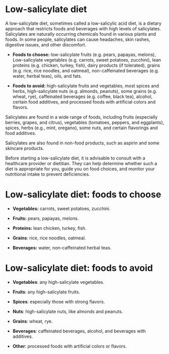 # Low-salicylate diet

A low-salicylate diet, sometimes called a low-salicylic acid diet, is a dietary approach that restricts foods and beverages with high levels of salicylates. Salicylates are naturally occurring chemicals found in various plants and foods. In some people, salicylates can cause headaches, skin rashes, digestive issues, and other discomfort.

* **Foods to choose:** low-salicylate fruits (e.g. pears, papayas, melons), Low-salicylate vegetables (e.g. carrots, sweet potatoes, zucchini), lean proteins (e.g. chicken, turkey, fish), dairy products (if tolerated), grains (e.g. rice, rice noodles, and oatmeal), non-caffeinated beverages (e.g. water, herbal teas), oils, and fats.

* **Foods to avoid:** high-salicylate fruits and vegetables, most spices and herbs, high-salicylate nuts (e.g. almonds, peanuts), some grains (e.g. wheat, rye), caffeinated beverages (e.g. coffee, black tea), alcohol, certain food additives, and processed foods with artificial colors and flavors.

Salicylates are found in a wide range of foods, including fruits (especially berries, grapes, and citrus), vegetables (tomatoes, peppers, and eggplants), spices, herbs (e.g., mint, oregano), some nuts, and certain flavorings and food additives.

Salicylates are also found in non-food products, such as aspirin and some skincare products.

Before starting a low-salicylate diet, it is advisable to consult with a healthcare provider or dietitian. They can help determine whether such a diet is appropriate for you, guide you on food choices, and monitor your nutritional intake to prevent deficiencies.

# Low-salicylate diet: foods to choose

* **Vegetables:** carrots, sweet potatoes, zucchini.

* **Fruits:** pears, papayas, melons.

* **Proteins:** lean chicken, turkey, fish.

* **Grains**: rice, rice noodles, oatmeal.

* **Beverages:** water, non-caffeinated herbal teas.

# Low-salicylate diet: foods to avoid

* **Vegetables**: any high-salicylate vegetables.

* **Fruits**: any high-salicylate fruits.

* **Spices**: especially those with strong flavors.

* **Nuts**: high-salicylate nuts, like almonds and peanuts.

* **Grains**: wheat, rye.

* **Beverages**: caffeinated beverages, alcohol, and beverages with additives.

* **Other**: processed foods with artificial colors or flavors.
